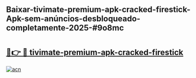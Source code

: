 ## Baixar-tivimate-premium-apk-cracked-firestick-Apk-sem-anúncios-desbloqueado-completamente-2025-#9o8mc

# <h2><a href="https://ainizakaria.my?title=tivimate-premium-apk-cracked-firestick&ref=22M">🔗👉 🔴 tivimate-premium-apk-cracked-firestick</a></h2>

[![acn](https://github.com/user-attachments/assets/0f9c940e-d8b0-45ae-aac7-cd30a18b3e1c)](https://ainizakaria.my?title=tivimate-premium-apk-cracked-firestick&ref=22M)

